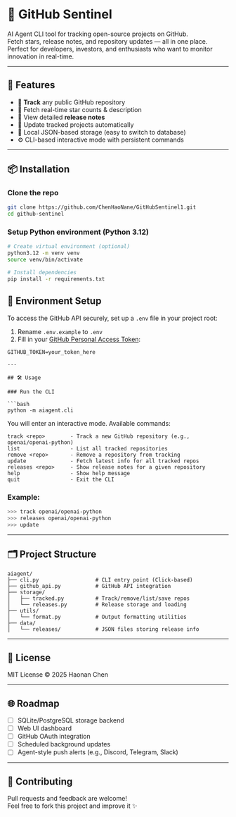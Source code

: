 # 🧠 GitHub Sentinel

AI Agent CLI tool for tracking open-source projects on GitHub.  
Fetch stars, release notes, and repository updates — all in one place.  
Perfect for developers, investors, and enthusiasts who want to monitor innovation in real-time.

---

## 🚀 Features

- 📌 **Track** any public GitHub repository
- 🌟 Fetch real-time star counts & description
- 📝 View detailed **release notes**
- 🔄 Update tracked projects automatically
- 💾 Local JSON-based storage (easy to switch to database)
- ⚙️ CLI-based interactive mode with persistent commands

---

## 📦 Installation

### Clone the repo

```bash
git clone https://github.com/ChenHaoNane/GitHubSentinel1.git
cd github-sentinel
```

### Setup Python environment (Python 3.12)

```bash
# Create virtual environment (optional)
python3.12 -m venv venv
source venv/bin/activate

# Install dependencies
pip install -r requirements.txt
```

## 🔐 Environment Setup

To access the GitHub API securely, set up a `.env` file in your project root:

1. Rename `.env.example` to `.env`
2. Fill in your [GitHub Personal Access Token](https://github.com/settings/tokens):

```env
GITHUB_TOKEN=your_token_here

---

## 🛠️ Usage

### Run the CLI

```bash
python -m aiagent.cli
```

You will enter an interactive mode. Available commands:

```text
track <repo>        - Track a new GitHub repository (e.g., openai/openai-python)
list                - List all tracked repositories
remove <repo>       - Remove a repository from tracking
update              - Fetch latest info for all tracked repos
releases <repo>     - Show release notes for a given repository
help                - Show help message
quit                - Exit the CLI
```

### Example:

```bash
>>> track openai/openai-python
>>> releases openai/openai-python
>>> update
```

---

## 🗂️ Project Structure

```
aiagent/
├── cli.py                  # CLI entry point (Click-based)
├── github_api.py           # GitHub API integration
├── storage/
│   ├── tracked.py          # Track/remove/list/save repos
│   └── releases.py         # Release storage and loading
├── utils/
│   └── format.py           # Output formatting utilities
├── data/
│   └── releases/           # JSON files storing release info
```

---

## 📄 License

MIT License © 2025 Haonan Chen

---

## 🌐 Roadmap

- [ ] SQLite/PostgreSQL storage backend
- [ ] Web UI dashboard
- [ ] GitHub OAuth integration
- [ ] Scheduled background updates
- [ ] Agent-style push alerts (e.g., Discord, Telegram, Slack)

---

## 🤝 Contributing

Pull requests and feedback are welcome!  
Feel free to fork this project and improve it ✨